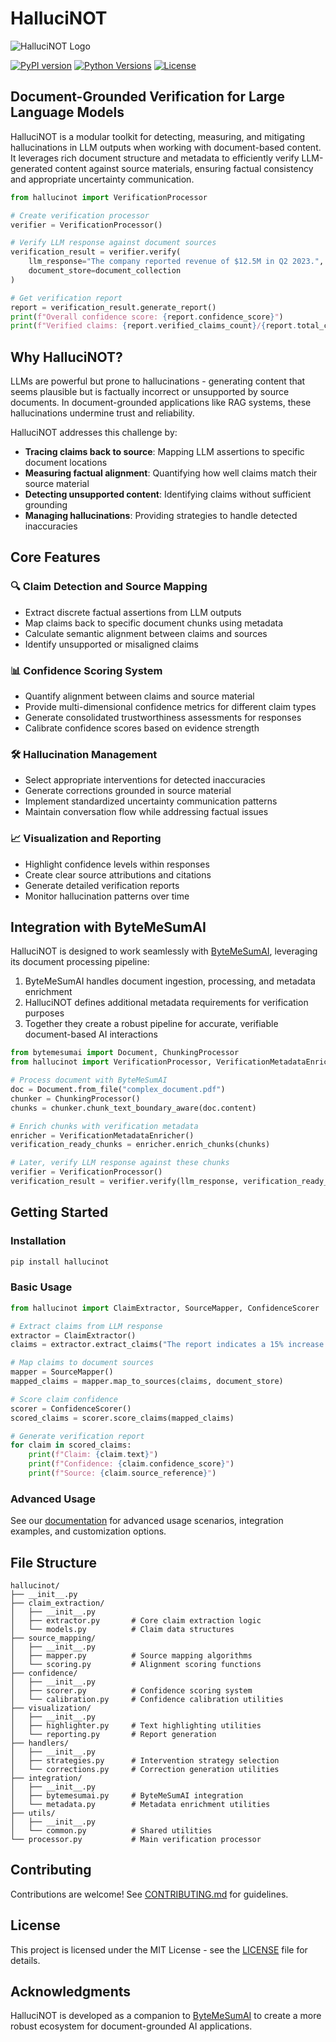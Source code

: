 # HalluciNOT

![HalluciNOT Logo](docs/assets/hallucinot_logo.png)

[![PyPI version](https://img.shields.io/pypi/v/hallucinot.svg)](https://pypi.org/project/hallucinot/)
[![Python Versions](https://img.shields.io/pypi/pyversions/hallucinot.svg)](https://pypi.org/project/hallucinot/)
[![License](https://img.shields.io/pypi/l/hallucinot.svg)](https://github.com/username/hallucinot/blob/main/LICENSE)

## Document-Grounded Verification for Large Language Models

HalluciNOT is a modular toolkit for detecting, measuring, and mitigating hallucinations in LLM outputs when working with document-based content. It leverages rich document structure and metadata to efficiently verify LLM-generated content against source materials, ensuring factual consistency and appropriate uncertainty communication.

```python
from hallucinot import VerificationProcessor

# Create verification processor
verifier = VerificationProcessor()

# Verify LLM response against document sources
verification_result = verifier.verify(
    llm_response="The company reported revenue of $12.5M in Q2 2023.", 
    document_store=document_collection
)

# Get verification report
report = verification_result.generate_report()
print(f"Overall confidence score: {report.confidence_score}")
print(f"Verified claims: {report.verified_claims_count}/{report.total_claims_count}")
```

## Why HalluciNOT?

LLMs are powerful but prone to hallucinations - generating content that seems plausible but is factually incorrect or unsupported by source documents. In document-grounded applications like RAG systems, these hallucinations undermine trust and reliability.

HalluciNOT addresses this challenge by:

- **Tracing claims back to source**: Mapping LLM assertions to specific document locations
- **Measuring factual alignment**: Quantifying how well claims match their source material
- **Detecting unsupported content**: Identifying claims without sufficient grounding
- **Managing hallucinations**: Providing strategies to handle detected inaccuracies

## Core Features

### 🔍 Claim Detection and Source Mapping
- Extract discrete factual assertions from LLM outputs
- Map claims back to specific document chunks using metadata
- Calculate semantic alignment between claims and sources
- Identify unsupported or misaligned claims

### 📊 Confidence Scoring System
- Quantify alignment between claims and source material
- Provide multi-dimensional confidence metrics for different claim types
- Generate consolidated trustworthiness assessments for responses
- Calibrate confidence scores based on evidence strength

### 🛠️ Hallucination Management
- Select appropriate interventions for detected inaccuracies
- Generate corrections grounded in source material
- Implement standardized uncertainty communication patterns
- Maintain conversation flow while addressing factual issues

### 📈 Visualization and Reporting
- Highlight confidence levels within responses
- Create clear source attributions and citations
- Generate detailed verification reports
- Monitor hallucination patterns over time

## Integration with ByteMeSumAI

HalluciNOT is designed to work seamlessly with [ByteMeSumAI](https://github.com/username/ByteMeSumAI), leveraging its document processing pipeline:

1. ByteMeSumAI handles document ingestion, processing, and metadata enrichment
2. HalluciNOT defines additional metadata requirements for verification purposes
3. Together they create a robust pipeline for accurate, verifiable document-based AI interactions

```python
from bytemesumai import Document, ChunkingProcessor
from hallucinot import VerificationProcessor, VerificationMetadataEnricher

# Process document with ByteMeSumAI
doc = Document.from_file("complex_document.pdf")
chunker = ChunkingProcessor()
chunks = chunker.chunk_text_boundary_aware(doc.content)

# Enrich chunks with verification metadata
enricher = VerificationMetadataEnricher()
verification_ready_chunks = enricher.enrich_chunks(chunks)

# Later, verify LLM response against these chunks
verifier = VerificationProcessor()
verification_result = verifier.verify(llm_response, verification_ready_chunks)
```

## Getting Started

### Installation

```bash
pip install hallucinot
```

### Basic Usage

```python
from hallucinot import ClaimExtractor, SourceMapper, ConfidenceScorer

# Extract claims from LLM response
extractor = ClaimExtractor()
claims = extractor.extract_claims("The report indicates a 15% increase in Q3 sales.")

# Map claims to document sources
mapper = SourceMapper()
mapped_claims = mapper.map_to_sources(claims, document_store)

# Score claim confidence
scorer = ConfidenceScorer()
scored_claims = scorer.score_claims(mapped_claims)

# Generate verification report
for claim in scored_claims:
    print(f"Claim: {claim.text}")
    print(f"Confidence: {claim.confidence_score}")
    print(f"Source: {claim.source_reference}")
```

### Advanced Usage

See our [documentation](https://hallucinot.readthedocs.io/) for advanced usage scenarios, integration examples, and customization options.

## File Structure

```
hallucinot/
├── __init__.py
├── claim_extraction/
│   ├── __init__.py
│   ├── extractor.py       # Core claim extraction logic
│   └── models.py          # Claim data structures
├── source_mapping/
│   ├── __init__.py
│   ├── mapper.py          # Source mapping algorithms
│   └── scoring.py         # Alignment scoring functions
├── confidence/
│   ├── __init__.py
│   ├── scorer.py          # Confidence scoring system
│   └── calibration.py     # Confidence calibration utilities
├── visualization/
│   ├── __init__.py
│   ├── highlighter.py     # Text highlighting utilities
│   └── reporting.py       # Report generation
├── handlers/
│   ├── __init__.py
│   ├── strategies.py      # Intervention strategy selection
│   └── corrections.py     # Correction generation utilities
├── integration/
│   ├── __init__.py
│   ├── bytemesumai.py     # ByteMeSumAI integration
│   └── metadata.py        # Metadata enrichment utilities
├── utils/
│   ├── __init__.py
│   └── common.py          # Shared utilities
└── processor.py           # Main verification processor
```

## Contributing

Contributions are welcome! See [CONTRIBUTING.md](CONTRIBUTING.md) for guidelines.

## License

This project is licensed under the MIT License - see the [LICENSE](LICENSE) file for details.

## Acknowledgments

HalluciNOT is developed as a companion to [ByteMeSumAI](https://github.com/username/ByteMeSumAI) to create a more robust ecosystem for document-grounded AI applications.